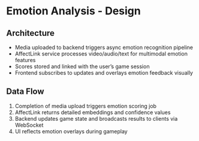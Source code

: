 # Emotion Analysis - Design

## Architecture

- Media uploaded to backend triggers async emotion recognition pipeline  
- AffectLink service processes video/audio/text for multimodal emotion features  
- Scores stored and linked with the user’s game session  
- Frontend subscribes to updates and overlays emotion feedback visually

## Data Flow

1. Completion of media upload triggers emotion scoring job  
2. AffectLink returns detailed embeddings and confidence values  
3. Backend updates game state and broadcasts results to clients via WebSocket  
4. UI reflects emotion overlays during gameplay
